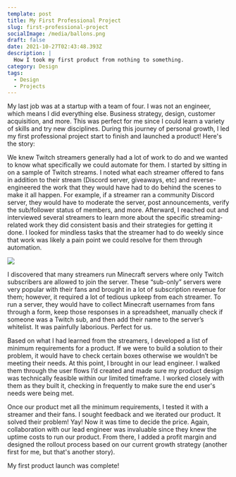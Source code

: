 ```yaml
---
template: post
title: My First Professional Project
slug: first-professional-project
socialImage: /media/ballons.png
draft: false
date: 2021-10-27T02:43:48.393Z
description: |
  How I took my first product from nothing to something.
category: Design
tags:
  - Design
  - Projects
---
```

My last job was at a startup with a team of four. I was not an engineer, which means I did everything else.  Business strategy, design, customer acquisition, and more. This was perfect for me since I could learn a variety of skills and try new disciplines. During this journey of personal growth, I led my first professional project start to finish and launched a product! Here's the story:

We knew Twitch streamers generally had a lot of work to do and we wanted to know what specifically we could automate for them. I started by sitting in on a sample of Twitch streams. I noted what each streamer offered to fans in addition to their stream (Discord server, giveaways, etc) and reverse-engineered the work that they would have had to do behind the scenes to make it all happen. For example, if a streamer ran a community Discord server, they would have to moderate the server, post announcements, verify the sub/follower status of members, and more. Afterward, I reached out and interviewed several streamers to learn more about the specific streaming-related work they did consistent basis and their strategies for getting it done. I looked for mindless tasks that the streamer had to do weekly since that work was likely a pain point we could resolve for them through automation.

![](https://blog.twitch.tv/assets/uploads/generic-email-header-1.jpg)

I discovered that many streamers run Minecraft servers where only Twitch subscribers are allowed to join the server. These “sub-only” servers were very popular with their fans and brought in a lot of subscription revenue for them; however, it required a lot of tedious upkeep from each streamer. To run a server, they would have to collect Minecraft usernames from fans through a form, keep those responses in a spreadsheet, manually check if someone was a Twitch sub, and then add their name to the server’s whitelist. It was painfully laborious. Perfect for us.

Based on what I had learned from the streamers, I developed a list of minimum requirements for a product. If we were to build a solution to their problem, it would have to check certain boxes otherwise we wouldn’t be meeting their needs.  At this point, I brought in our lead engineer. I walked them through the user flows I’d created and made sure my product design was technically feasible within our limited timeframe. I worked closely with them as they built it, checking in frequently to make sure the end user's needs were being met. 

Once our product met all the minimum requirements, I tested it with a streamer and their fans. I sought feedback and we iterated our product. It solved their problem! Yay! Now it was time to decide the price. Again, collaboration with our lead engineer was invaluable since they knew the uptime costs to run our product. From there, I added a profit margin and designed the rollout process based on our current growth strategy (another first for me, but that's another story). 

My first product launch was complete!